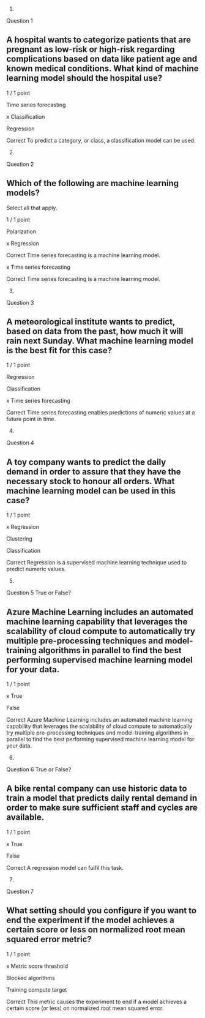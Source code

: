 1.
Question 1
## A hospital wants to categorize patients that are pregnant as low-risk or high-risk regarding complications based on data like patient age and known medical conditions. What kind of machine learning model should the hospital use?

1 / 1 point

Time series forecasting


x Classification


Regression

Correct
To predict a category, or class, a classification model can be used.

2.
Question 2
## Which of the following are machine learning models?

Select all that apply.

1 / 1 point

Polarization


x Regression

Correct
Time series forecasting is a machine learning model.


x Time series forecasting

Correct
Time series forecasting is a machine learning model.

3.
Question 3
## A meteorological institute wants to predict, based on data from the past, how much it will rain next Sunday. What machine learning model is the best fit for this case?

1 / 1 point

Regression


Classification


x Time series forecasting

Correct
Time series forecasting enables predictions of numeric values at a future point in time.

4.
Question 4
## A toy company wants to predict the daily demand in order to assure that they have the necessary stock to honour all orders. What machine learning model can be used in this case?

1 / 1 point

x Regression


Clustering 


Classification

Correct
Regression is a supervised machine learning technique used to predict numeric values.

5.
Question 5
True or False?

## Azure Machine Learning includes an automated machine learning capability that leverages the scalability of cloud compute to automatically try multiple pre-processing techniques and model-training algorithms in parallel to find the best performing supervised machine learning model for your data.

1 / 1 point

x True


False

Correct
Azure Machine Learning includes an automated machine learning capability that leverages the scalability of cloud compute to automatically try multiple pre-processing techniques and model-training algorithms in parallel to find the best performing supervised machine learning model for your data.

6.
Question 6
True or False?

## A bike rental company can use historic data to train a model that predicts daily rental demand in order to make sure sufficient staff and cycles are available.

1 / 1 point

x True


False

Correct
A regression model can fulfil this task.

7.
Question 7
## What setting should you configure if you want to end the experiment if the model achieves a certain score or less on normalized root mean squared error metric?

1 / 1 point

x Metric score threshold 


Blocked algorithms 


Training compute target

Correct
This metric causes the experiment to end if a model achieves a certain score (or less) on normalized root mean squared error.